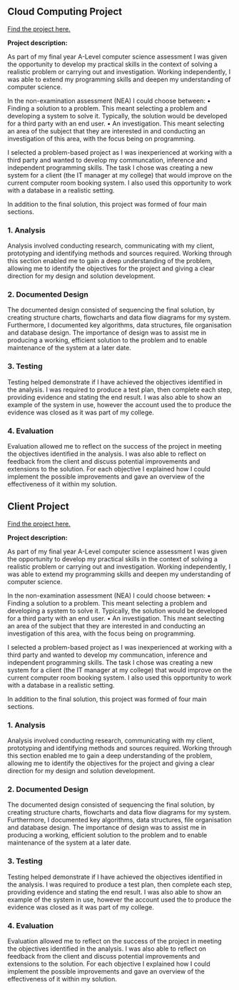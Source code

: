 ## Cloud Computing Project

[Find the project here.](/pdf/ComputerScienceNEA.pdf)

**Project description:** 

As part of my final year A-Level computer science assessment I was given the opportunity to develop my practical skills in the context of solving a realistic problem or carrying out and investigation. Working independently, I was able to extend my programming skills and deepen my understanding of computer science.

In the non-examination assessment (NEA) I could choose between:
• Finding a solution to a problem.
This meant selecting a problem and developing a system to solve it. Typically, the solution
would be developed for a third party with an end user. 
• An investigation.
This meant selecting an area of the subject that they are interested in and conducting an
investigation of this area, with the focus being on programming.


I selected a problem-based project as I was inexperienced at working with a third party and wanted to develop my communcation, inference and independent programming skills.
The task I chose was creating a new system for a client (the IT manager at my college) that would improve on the current computer room booking system. I also used this opportunity to work with a database in a realistic setting.

In addition to the final solution, this project was formed of four main sections. 

### 1. Analysis
Analysis involved conducting research, communicating with my client, prototyping and identifying methods and sources required. Working through this section enabled me to gain a deep understanding of the problem, allowing me to identify the objectives for the project and giving a clear direction for my design and solution development. 

### 2. Documented Design
The documented design consisted of sequencing the final solution, by creating structure charts, flowcharts and data flow diagrams for my system. Furthermore, I documented key algorithms, data structures, file organisation and database design. The importance of design was to assist me in producing a working, efficient solution to the problem and to enable maintenance of the system at a later date.

### 3. Testing
Testing helped demonstrate if I have achieved the objectives identified in the analysis. I was required to produce a test plan, then complete each step, providing evidence and stating the end result. I was also able to show an example of the system in use, however the account used the to produce the evidence was closed as it was part of my college.

### 4. Evaluation
Evaluation allowed me to reflect on the success of the project in meeting the objectives identified in the analysis. I was also able to reflect on feedback from the client and discuss potential improvements and extensions to the solution. For each objective I explained how I could implement the possible improvements and gave an overview of the effectiveness of it within my solution.

## Client Project

[Find the project here.](/pdf/ComputerScienceNEA.pdf)

**Project description:** 

As part of my final year A-Level computer science assessment I was given the opportunity to develop my practical skills in the context of solving a realistic problem or carrying out and investigation. Working independently, I was able to extend my programming skills and deepen my understanding of computer science.

In the non-examination assessment (NEA) I could choose between:
• Finding a solution to a problem.
This meant selecting a problem and developing a system to solve it. Typically, the solution
would be developed for a third party with an end user. 
• An investigation.
This meant selecting an area of the subject that they are interested in and conducting an
investigation of this area, with the focus being on programming.


I selected a problem-based project as I was inexperienced at working with a third party and wanted to develop my communcation, inference and independent programming skills.
The task I chose was creating a new system for a client (the IT manager at my college) that would improve on the current computer room booking system. I also used this opportunity to work with a database in a realistic setting.

In addition to the final solution, this project was formed of four main sections. 

### 1. Analysis
Analysis involved conducting research, communicating with my client, prototyping and identifying methods and sources required. Working through this section enabled me to gain a deep understanding of the problem, allowing me to identify the objectives for the project and giving a clear direction for my design and solution development. 

### 2. Documented Design
The documented design consisted of sequencing the final solution, by creating structure charts, flowcharts and data flow diagrams for my system. Furthermore, I documented key algorithms, data structures, file organisation and database design. The importance of design was to assist me in producing a working, efficient solution to the problem and to enable maintenance of the system at a later date.

### 3. Testing
Testing helped demonstrate if I have achieved the objectives identified in the analysis. I was required to produce a test plan, then complete each step, providing evidence and stating the end result. I was also able to show an example of the system in use, however the account used the to produce the evidence was closed as it was part of my college.

### 4. Evaluation
Evaluation allowed me to reflect on the success of the project in meeting the objectives identified in the analysis. I was also able to reflect on feedback from the client and discuss potential improvements and extensions to the solution. For each objective I explained how I could implement the possible improvements and gave an overview of the effectiveness of it within my solution.

